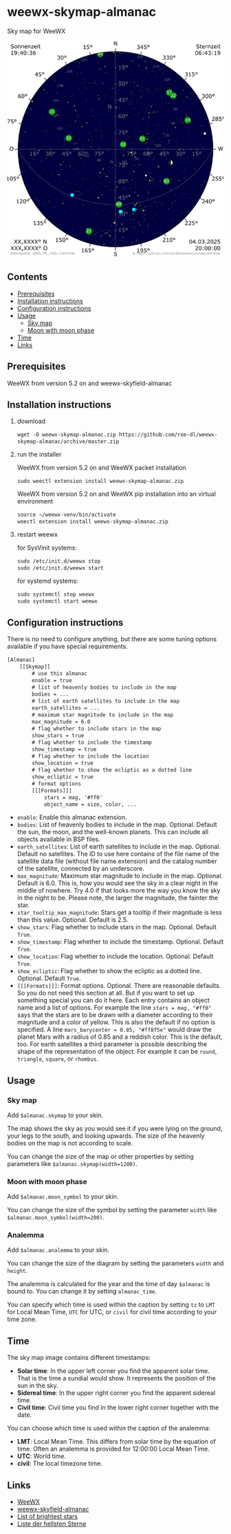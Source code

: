# weewx-skymap-almanac
Sky map for WeeWX

![sky map](skymap.png)

## Contents

* [Prerequisites](#prerequisites)
* [Installation instructions](#installation-instructions)
* [Configuration instructions](#configuration-instructions)
* [Usage](#usage)
  * [Sky map](#sky-map)
  * [Moon with moon phase](#moon-with-moon-phase)
* [Time](#time)
* [Links](#links)

## Prerequisites

WeeWX from version 5.2 on and weewx-skyfield-almanac

## Installation instructions

1) download

   ```shell
   wget -O weewx-skymap-almanac.zip https://github.com/roe-dl/weewx-skymap-almanac/archive/master.zip
   ```

2) run the installer

   WeeWX from version 5.2 on and WeeWX packet installation

   ```shell
   sudo weectl extension install weewx-skymap-almanac.zip
   ```

   WeeWX from version 5.2 on and WeeWX pip installation into an virtual environment

   ```shell
   source ~/weewx-venv/bin/activate
   weectl extension install weewx-skymap-almanac.zip
   ```
   
3) restart weewx

   for SysVinit systems:

   ```shell
   sudo /etc/init.d/weewx stop
   sudo /etc/init.d/weewx start
   ```

   for systemd systems:

   ```shell
   sudo systemctl stop weewx
   sudo systemctl start weewx
   ```

## Configuration instructions

There is no need to configure anything, but there are some tuning options
available if you have special requirements.

```
[Almanac]
    [[Skymap]]
        # use this almanac
        enable = true
        # list of heavenly bodies to include in the map
        bodies = ...
        # list of earth satellites to include in the map
        earth_satellites = ...
        # maximum star magnitude to include in the map
        max_magnitude = 6.0
        # flag whether to include stars in the map
        show_stars = true
        # flag whether to include the timestamp
        show_timestamp = true
        # flag whether to include the location
        show_location = true
        # flag whether to show the ecliptic as a dotted line
        show_ecliptic = true
        # format options
        [[[Formats]]]
            stars = mag, '#ff0'
            object_name = size, color, ...
```

* `enable`: Enable this almanac extension.
* `bodies`: List of heavenly bodies to include in the map. Optional.
  Default the sun, the moon, and the well-known planets.
  This can include all objects available in BSP files.
* `earth_satellites`: List of earth satellites to include in the map.
  Optional. Default no satellites.
  The ID to use here contains of the file name of the
  satellite data file (without file name extension) and
  the catalog number of the satellite, connected by an underscore.
* `max_magnitude`: Maximum star magnitude to include in the map.
  Optional. Default is 6.0. This is, how you would see the sky
  in a clear night in the middle of nowhere. Try 4.0 if that
  looks more the way you know the sky in the night to be.
  Please note, the larger the magnitude, the fainter the star.
* `star_tooltip_max_magnitude`: Stars get a tooltip if their magnitude
  is less than this value. Optional. Default is 2.5. 
* `show_stars`: Flag whether to include stars in the map. Optional.
  Default `True`.
* `show_timestamp`: Flag whether to include the timestamp. Optional.
  Default `True`.
* `show_location`: Flag whether to include the location. Optional.
  Default `True`.
* `show_ecliptic`: Flag whether to show the ecliptic as a dotted line.
  Optional. Default `True`.
* `[[[Formats]]]`: Format options. Optional.
  There are reasonable defaults. So you do not need this section at all.
  But if you want to set up something special you can do it here.
  Each entry contains an object name and a list of options. For example
  the line `stars = mag, "#ff0"` says that the stars are to be drawn
  with a diameter according to their magnitude and a color of yellow.
  This is also the default if no option is specified. A line 
  `mars_barycenter = 0.85, "#ff8f5e"` would draw the planet Mars
  with a radius of 0.85 and a reddish color. This is the default, too.
  For earth satellites a third parameter is possible describing the
  shape of the representation of the object. For example it can be
  `round`, `triangle`, `square`, or `rhombus`.

## Usage

### Sky map

Add `$almanac.skymap` to your skin.

The map shows the sky as you would see it if you were lying on the ground, 
your legs to the south, and looking upwards. The size of the heavenly bodies 
on the map is not according to scale.

You can change the size of the map or other properties by setting parameters
like `$almanac.skymap(width=1200)`.

### Moon with moon phase

Add `$almanac.moon_symbol` to your skin.

You can change the size of the symbol by setting the parameter `width` like
`$almanac.moon_symbol(width=200)`.

### Analemma

Add `$almanac.analemma` to your skin.

You can change the size of the diagram by setting the parameters `width` and
`height`.

The analemma is calculated for the year and the time of day `$almanac` is 
bound to. You can change it by setting `almanac_time`.

You can specify which time is used within the caption by setting `tz` to
`LMT` for Local Mean Time, `UTC` for UTC, or `civil` for civil time
according to your time zone.

## Time

The sky map image contains different timestamps:

* **Solar time**: In the upper left corner you find the apparent solar time.
  That is the time a sundial would show. It represents the position of the
  sun in the sky.
* **Sidereal time**: In the upper right corner you find the apparent 
  sidereal time. 
* **Civil time**: Civil time you find in the lower right corner together
  with the date.

You can choose which time is used within the caption of the analemma:

* **LMT**: Local Mean Time. 
  This differs from solar time by the equation of time.
  Often an analemma is provided for 12:00:00 Local Mean Time.
* **UTC**: World time.
* **civil**: The local timezone time.

## Links

* [WeeWX](https://weewx.com)
* [weewx-skyfield-almanac](https://github.com/roe-dl/weewx-skyfield-almanac)
* [List of brightest stars](https://en.wikipedia.org/wiki/List_of_brightest_stars)
* [Liste der hellsten Sterne](https://de.wikipedia.org/wiki/Liste_der_hellsten_Sterne)
